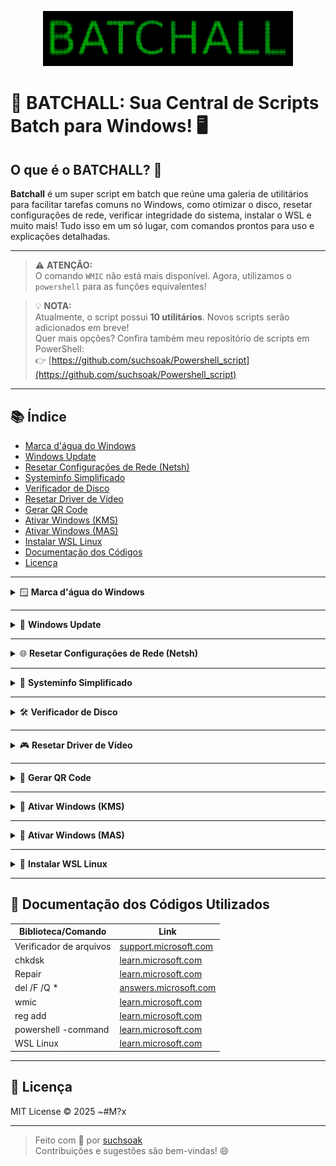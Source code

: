 <p align="center">
  <img src="https://github.com/suchsoak/batchscript/blob/main/BATCHALL_.png" alt="batchall.png" width="400">
</p>

# 🚀 BATCHALL: Sua Central de Scripts Batch para Windows! 🖥️

## O que é o BATCHALL? 🤔

**Batchall** é um super script em batch que reúne uma galeria de utilitários para facilitar tarefas comuns no Windows, como otimizar o disco, resetar configurações de rede, verificar integridade do sistema, instalar o WSL e muito mais! Tudo isso em um só lugar, com comandos prontos para uso e explicações detalhadas.

---

> ⚠️ **ATENÇÃO:**  
> O comando `WMIC` não está mais disponível. Agora, utilizamos o `powershell` para as funções equivalentes!

> 💡 **NOTA:**  
> Atualmente, o script possui **10 utilitários**. Novos scripts serão adicionados em breve!  
> Quer mais opções? Confira também meu repositório de scripts em PowerShell:  
> 👉 [https://github.com/suchsoak/Powershell_script](https://github.com/suchsoak/Powershell_script)

---

## 📚 Índice

- [Marca d'água do Windows](#marca-dágua-do-windows)
- [Windows Update](#windows-update)
- [Resetar Configurações de Rede (Netsh)](#resetar-configurações-de-rede-netsh)
- [Systeminfo Simplificado](#systeminfo-simplificado)
- [Verificador de Disco](#verificador-de-disco)
- [Resetar Driver de Vídeo](#resetar-driver-de-vídeo)
- [Gerar QR Code](#gerar-qr-code)
- [Ativar Windows (KMS)](#ativar-windows-kms)
- [Ativar Windows (MAS)](#ativar-windows-mas)
- [Instalar WSL Linux](#instalar-wsl-linux)
- [Documentação dos Códigos](#documentação-dos-códigos-utilizados)
- [Licença](#licença)

---

<details>
<summary>🪟 <strong>Marca d'água do Windows</strong></summary>

Este script remove a marca d'água "Ative o Windows" e limpa a chave do produto do registro.  
⚠️ **Cuidado:** Modificar o registro pode causar problemas graves se feito incorretamente!

**Comandos utilizados:**
- `SLMGR.VBS /CPKY` – Limpa a chave do produto do registro.
- `SLMGR.VBS /CKMS` – Limpa o servidor KMS.
- `Net stop Sppsvc` – Para o serviço de ativação.
- `CD C:\Windows\System32\SPP\Store\2.0` – Navega até a pasta de licenças.
- `Ren Tokens.dat Tokens.old` – Faz backup do arquivo de tokens.
- `SLMGR.VBS /RILC` – Reconstrói a licença.
- `reg add ... displayntoret ...` – Remove a marca d'água.

🔗 [Mais informações sobre a marca d'água](https://answers.microsoft.com/pt-br/windows/forum/all/marca-d%C3%A1gua-solicitando-ativa%C3%A7%C3%A3o-do/2ca8e29c-a54c-4498-baa6-22b04aa2b81c)

</details>

---

<details>
<summary>🔄 <strong>Windows Update</strong></summary>

Scripts para reiniciar e configurar os serviços do Windows Update.  
Ideal para resolver problemas de atualização!

**Comandos principais:**
```sh
net start bits
net start wuauserv
net start cryptSvc
net start msiserver
SC config wuauserv start= auto
SC config bits start= auto
SC config cryptsvc start= auto
SC config trustedinstaller start= auto
```
> 💡 Os comandos `SC` funcionam apenas no CMD, não no PowerShell.

</details>

---

<details>
<summary>🌐 <strong>Resetar Configurações de Rede (Netsh)</strong></summary>

Resete as configurações de rede e portas TCP/IP para resolver problemas de conexão!

**Como usar:**
- Execute o script como **Administrador**.

**Comandos utilizados:**
- `netsh winsock reset all`
- `netsh int ipv4 reset all`
- `netsh int ipv6 reset all`
- `ipconfig /renew`
- `netsh advfirewall firewall add rule ...`

🔗 [Documentação Netsh](https://learn.microsoft.com/pt-br/windows-server/networking/technologies/netsh/netsh)

</details>

---

<details>
<summary>📝 <strong>Systeminfo Simplificado</strong></summary>

Obtenha informações detalhadas do seu PC: processador, disco, memória, rede, IP, localização e mais!

**Como usar:**
- Execute `batchall.bat` como **Administrador**.

**Exemplo de saída:**
- Arquitetura do processador
- Modelo e espaço do disco
- Informações de RAM
- Dados de rede e IP externo (via `curl` e `ipinfo.io`)
- Informações salvas em `informacoes.txt`

🔗 [Documentação WMIC](https://learn.microsoft.com/pt-br/windows-server/administration/windows-commands/wmic)

</details>

---

<details>
<summary>🛠️ <strong>Verificador de Disco</strong></summary>

Verifique e repare arquivos do sistema com o clássico `sfc /scannow`.

**Comando principal:**
```sh
Sfc /ScanNow
```
🔗 [Como usar o Verificador de Arquivos do Sistema](https://support.microsoft.com/pt-br/topic/use-a-ferramenta-verificador-de-arquivos-do-sistema-para-reparar-arquivos-de-sistema-ausentes-ou-corrompidos-79aa86cb-ca52-166a-92a3-966e85d4094e)

</details>

---

<details>
<summary>🎮 <strong>Resetar Driver de Vídeo</strong></summary>

Reinicie o driver de vídeo facilmente, útil para resolver problemas gráficos!

**Comandos:**
```sh
pnputil /enum-devices /class Display | findstr "ID da Instância"
pnputil /restart-device "%ID%"
```
Ou use o atalho: `CTRL+SHIFT+WINDOWS+B` 😉

</details>

---

<details>
<summary>🔳 <strong>Gerar QR Code</strong></summary>

Gere um QR Code de qualquer link rapidamente!

**Comando:**
```sh
curl qrenco.de/%qr%
```
<p align="center">
  <img src="https://github.com/suchsoak/bashscript/blob/main/diskimg/HQCODE.png" alt="HRCODE.png" width="200">
</p>

</details>

---

<details>
<summary>🔑 <strong>Ativar Windows (KMS)</strong></summary>

Ative o Windows usando chaves públicas KMS (para fins educacionais).

**Exemplo de chaves:**
```
Windows 11 Pro: W269N-WFGWX-YVC9B-4J6C9-T83GX
Windows 11 Home: TX9XD-98N7V-6WMQ6-BX7FG-H8Q99
...
```
O script permite escolher a versão do Windows e aplica a chave correspondente.

🔗 [Mais chaves KMS](https://gist.github.com/sevynkooper/8e60a6038b10e57c31830f279a026bef)  
🔗 [Documentação Slmgr.vbs](https://learn.microsoft.com/pt-br/windows-server/get-started/activation-slmgr-vbs-options)

</details>

---

<details>
<summary>🧩 <strong>Ativar Windows (MAS)</strong></summary>

Ative o Windows usando o método MAS (Microsoft Activation Scripts).

> ⚠️ **Atenção:** O uso é de responsabilidade do usuário.

🔗 [Microsoft Activation Scripts](https://github.com/massgravel/Microsoft-Activation-Scripts)

</details>

---

<details>
<summary>🐧 <strong>Instalar WSL Linux</strong></summary>

Instale o WSL (Windows Subsystem for Linux) facilmente pelo script!

**Comando:**
```sh
wsl --install
```
Depois, instale a distribuição desejada:
```sh
wsl --install -d Ubuntu
```
🔗 [Documentação WSL](https://learn.microsoft.com/pt-br/windows/wsl/install)

</details>

---

## 📖 Documentação dos Códigos Utilizados

| Biblioteca/Comando | Link |
|--------------------|------|
| Verificador de arquivos | [support.microsoft.com](https://support.microsoft.com/pt-br/topic/use-a-ferramenta-verificador-de-arquivos-do-sistema-para-reparar-arquivos-de-sistema-ausentes-ou-corrompidos-79aa86cb-ca52-166a-92a3-966e85d4094e) |
| chkdsk | [learn.microsoft.com](https://learn.microsoft.com/pt-br/windows-server/administration/windows-commands/chkdsk?tabs=event-viewer) |
| Repair | [learn.microsoft.com](https://learn.microsoft.com/pt-br/windows-hardware/manufacture/desktop/repair-a-windows-image?view=windows-11) |
| del /F /Q * | [answers.microsoft.com](https://answers.microsoft.com/pt-br/windows/forum/all/como-forçar-o-delete-de-uma-pasta-no-windows/86d37617-6ec9-4c0f-b219-0d299a6e3d42) |
| wmic | [learn.microsoft.com](https://learn.microsoft.com/pt-br/windows-server/administration/windows-commands/wmic) |
| reg add | [learn.microsoft.com](https://learn.microsoft.com/pt-br/windows-server/administration/windows-commands/reg-add) |
| powershell -command | [learn.microsoft.com](https://learn.microsoft.com/pt-br/powershell/scripting/overview?view=powershell-7.5) |
| WSL Linux | [learn.microsoft.com](https://learn.microsoft.com/pt-br/windows/wsl/install) |

---

## 📝 Licença

MIT License © 2025 ~#M?x

---

> Feito com 💙 por [suchsoak](https://github.com/suchsoak)  
> Contribuições e sugestões são bem-vindas! 😄

